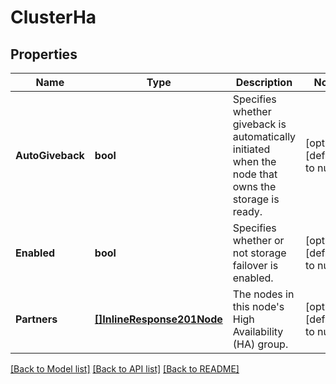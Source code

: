 # ClusterHa

## Properties
Name | Type | Description | Notes
------------ | ------------- | ------------- | -------------
**AutoGiveback** | **bool** | Specifies whether giveback is automatically initiated when the node that owns the storage is ready. | [optional] [default to null]
**Enabled** | **bool** | Specifies whether or not storage failover is enabled. | [optional] [default to null]
**Partners** | [**[]InlineResponse201Node**](inline_response_201_node.md) | The nodes in this node&#39;s High Availability (HA) group. | [optional] [default to null]

[[Back to Model list]](../README.md#documentation-for-models) [[Back to API list]](../README.md#documentation-for-api-endpoints) [[Back to README]](../README.md)


